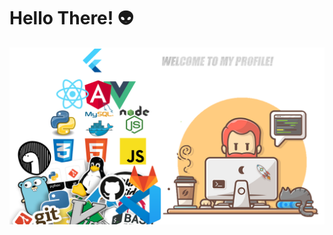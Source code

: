 # Hello There! :alien:

![Layout](https://github.com/Ismael-Pedro/Ismael-Pedro/blob/master/Perfil.png)
